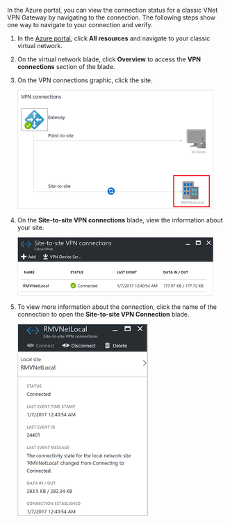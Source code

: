 In the Azure portal, you can view the connection status for a classic VNet VPN Gateway by navigating to the connection. The following steps show one way to navigate to your connection and verify.

1. In the [Azure portal](http://portal.azure.com), click **All resources** and navigate to your classic virtual network.
2. On the virtual network blade, click **Overview** to access the **VPN connections** section of the blade.
3. On the VPN connections graphic, click the site.

	![Local site](./media/vpn-gateway-verify-connection-azureportal-classic/localsitename.png "local site")
4. On the **Site-to-site VPN connections** blade, view the information about your site.

	![Connection status](./media/vpn-gateway-verify-connection-azureportal-classic/siteconnectstatus.png "Connection status")
5. To view more information about the connection, click the name of the connection to open the **Site-to-site VPN Connection** blade.

	![Connection status more](./media/vpn-gateway-verify-connection-azureportal-classic/connections4.png "Connection status more info")